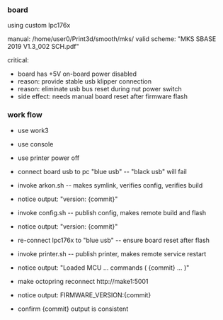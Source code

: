 
### board

using custom lpc176x

manual:
	/home/user0/Print3d/smooth/mks/
	valid scheme: "MKS SBASE 2019 V1.3_002 SCH.pdf"

critical:
* board has +5V on-board power disabled
* reason: provide stable usb klipper connection  	 
* reason: eliminate usb bus reset during nut power switch
* side effect: needs manual board reset after firmware flash  	 

### work flow

* use work3
* use console
* use printer power off
* connect board usb to pc "blue usb" -- "black usb" will fail

* invoke arkon.sh -- makes symlink, verifies config, verifies build
* notice output: "version: {commit}"

* invoke config.sh -- publish config, makes remote build and flash
* notice output: "version: {commit}"
 
* re-connect lpc176x to "blue usb" -- ensure board reset after flash

* invoke printer.sh -- publish printer, makes remote service restart 
* notice output: "Loaded MCU ... commands ( {commit} ... )"

* make octopring reconnect http://make1:5001
* notice output: FIRMWARE_VERSION:{commit}
 
* confirm {commit} output is consistent
